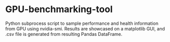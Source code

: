 # GPU-benchmarking-tool
Python subprocess script to sample performance and health information from GPU using nvidia-smi. Results are showcased on a matplotlib GUI, and .csv file is generated from resulting Pandas DataFrame.
